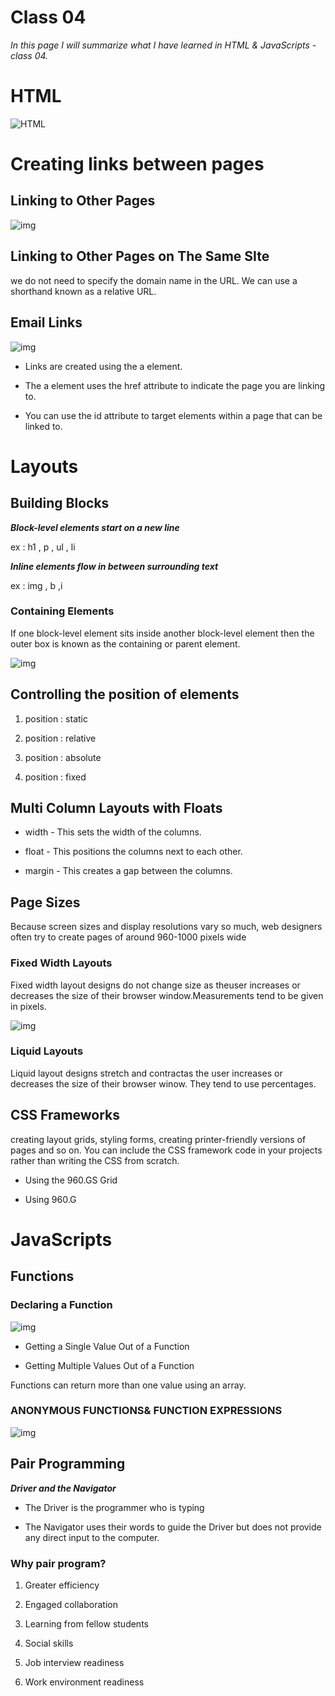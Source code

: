 # Class 04
*In this page I will summarize what I have learned in HTML & JavaScripts - class 04.*

# HTML

![HTML](https://static.raymondcamden.com/images/logo-html.png)

# Creating links between pages

## Linking to Other Pages
![img](https://www.guru99.com/images/image002.png)


## Linking to Other Pages on The Same SIte

we do not need to specify the domain name in the URL. We can use a shorthand known as a relative URL.

## Email Links

![img](https://www.wikihow.com/images/thumb/5/55/Create-an-Email-Link-in-HTML-Step-7.jpg/aid1794734-v4-728px-Create-an-Email-Link-in-HTML-Step-7.jpg)


-  Links are created using the a element.

- The a element uses the href attribute to indicate
the page you are linking to.

- You can use the id attribute to target elements within a page that can be linked to.


# Layouts


## Building Blocks

***Block-level elements start on a new line***

ex : h1 , p , ul , li

***Inline elements flow in between surrounding text***

ex : img , b ,i 

### Containing Elements
If one block-level element sits inside another block-level element then the outer box is
known as the containing or parent element.


![img](https://i.stack.imgur.com/dVPHz.png)

## Controlling the position of elements

1. position : static

2. position : relative

3. position : absolute

4. position : fixed

## Multi Column Layouts with Floats

- width - This sets the width of the columns.
  
- float - This positions the columns next to each other.

- margin - This creates a gap between the columns.

## Page Sizes


Because screen sizes and display resolutions vary so much, web designers often try to create pages of around 960-1000 pixels wide 

### Fixed Width Layouts

Fixed width layout designs do not change size as theuser increases or decreases the size of their browser window.Measurements tend
to be given in pixels.


![img](https://www.senocular.com/dreamweaver/tutorials/csslayoutanddesign/images/fixed_liquid_layouts.png)


### Liquid Layouts

Liquid layout designs stretch and contractas the user increases or decreases the size of their browser
winow. They tend to use percentages.

## CSS Frameworks

creating layout grids, styling forms, creating printer-friendly versions of pages and so on. You can include the CSS
framework code in your projects rather than writing the CSS from scratch.



 
- Using the 960.GS Grid

- Using 960.G



# JavaScripts

## Functions

### Declaring a Function

![img](https://www.frontamentals.com/static/function-breakdown-e46e54ec2e0de641547f63411acb1d84-bf43a.png)

-  Getting a Single Value Out of a Function

-  Getting Multiple Values Out of a Function

Functions can return more than one value using an array. 

<!-- function getSize (width, height, depth) {
var area = width * height;
}
var volume = width * height * depth;
var sizes= [area , volume];
return sizes;
var areaOne = getSize (3, 2, 3)[0];
var volumeOne = getSize (3, 2, 3)[1]; 
 -->

 ### ANONYMOUS FUNCTIONS& FUNCTION EXPRESSIONS

 ![img]( https://i.stack.imgur.com/bCrSm.png)





## Pair Programming

***Driver and the Navigator***

- The Driver is the programmer who is typing

- The Navigator uses their words to guide the Driver but does not provide any direct input to the computer.

### Why pair program?

1. Greater efficiency

2. Engaged collaboration

3. Learning from fellow students

4. Social skills

5. Job interview readiness

6. Work environment readiness





